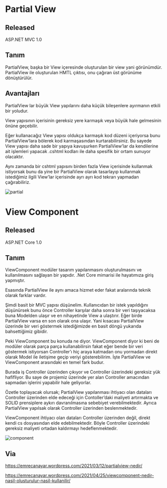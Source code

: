 # Partial View

## Released

ASP.NET MVC 1.0

## Tanım

PartialView, başka bir View içeresinde oluşturulan bir view yani görünümdür. PartialView ile oluşturulan HMTL çıktısı, onu çağıran üst görünüme dönüştürülür.

## Avantajları

PartialView lar büyük View yapılarını daha küçük bileşenlere ayırmanın etkili bir yoludur.

View yapısının içerisinin gereksiz yere karmaşık veya büyük hale gelmesinin önüne geçebilir. 

Eğer kullanacağız View yapısı oldukça karmaşık kod düzeni içeriyorsa bunu PartialView’lara bölerek kod karmaşasından kurtarabilirsiniz. Bu sayede View yapısı daha sade bir yapıya kavuşurken PartialView’lar da kendilerine ait işlemleri yapacak .cshtml kodları ile daha spesifik bir ortam sunuyor olacaktır.

 Aynı zamanda bir cshtml yapısını birden fazla View içerisinde kullanmak istiyorsak bunu da yine bir PartialView olarak tasarlayıp kullanmak istediğimiz ilgili View’lar içerisinde ayrı ayrı kod tekrarı yapmadan çağırabiliriz. 


![partial](https://user-images.githubusercontent.com/73026903/209478222-157cb25a-e969-471a-a964-c90bc729a429.png)

# View Component

## Released

ASP.NET Core 1.0

## Tanım

ViewComponent modüler tasarım yapılanmasını oluşturulmasını ve kullanılmasını sağlayan bir yapıdır. .Net Core mimarisi ile hayatımıza giriş yapmıştır. 

Esasında PartialView ile aynı amaca hizmet eder fakat aralarında teknik olarak farklar vardır.

Şimdi basit bir MVC yapısı düşünelim. Kullanıcıdan bir istek yapıldığını düşünürsek bunu önce Controller karşılar daha sonra bir veri taşıyacaksa buna Modelden ulaşır ve en nihayetinde View a ulaştırır. Eğer birde PartialView varsa en son olarak ona ulaşır. Yani kısacası PartialView üzerinde bir veri göstermek istediğimizde en basit döngü yukarıda bahsettiğimiz gibidir.


Peki ViewComponent bu konuda ne diyor. ViewComponent diyor ki beni de modüler olarak parça parça kullanabilirsin fakat eğer bende bir veri göstermek istiyorsan Controller’ı hiç araya katmadan onu yormadan direkt olarak Model ile iletişime geçip veriyi gösterebilirim. İşte PartialView ve ViewComponent arasındaki en temel fark budur.


Burada iş Controller üzerinden çıkıyor ve Controller üzerindeki gereksiz yük hafifliyor. Bu saye de projemiz üzerinde yer alan Controller amacından sapmadan işlerini yapabilir hale geliyorlar.

Özetle toplayacak olursak; PartialView yapılanması ihtiyacı olan dataları Controller üzerinden elde edeceği için Contoller’daki maliyeti artırmakta ve SOLID prensiplere aykırı davranılmasına sebebiyet verebilmektedir. Ayrıca PartialView yapılsak olarak Controller üzerinden beslenmektedir.

ViewComponent ihtiyacı olan dataları Controller üzerinden değil, direkt kendi cs dosyasından elde edebilmektedir. Böyle Controller üzerindeki gereksiz maliyeti ortadan kaldırmayı hedeflenmektedir.


![component](https://user-images.githubusercontent.com/73026903/209478235-8a25dcb8-a110-4911-98d3-40e5f0bc161f.png)

## Via
https://emrecanayar.wordpress.com/2021/03/12/partialview-nedir/

https://emrecanayar.wordpress.com/2021/04/25/viewcomponent-nedir-nasil-olusturulur-nasil-kullanilir/




